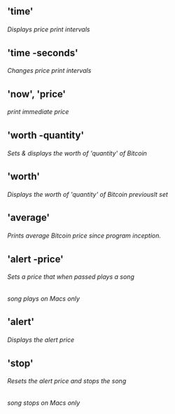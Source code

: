 

## 'time'
###### Displays price print intervals

## 'time -seconds'
###### Changes price print intervals

## 'now', 'price' 
###### print immediate price

## 'worth -quantity'
###### Sets & displays the worth of 'quantity' of Bitcoin

## 'worth'
###### Displays the worth of 'quantity' of Bitcoin previouslt set

## 'average'
###### Prints average Bitcoin price since program inception.


## 'alert -price'
###### Sets a price that when passed plays a song 
###### song plays on Macs only

## 'alert'
###### Displays the alert price

## 'stop'
###### Resets the alert price and stops the song
###### song stops on Macs only


